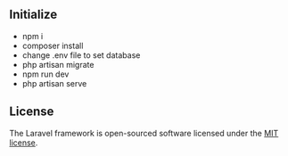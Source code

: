 
## Initialize

* npm i
* composer install
* change .env file to set database
* php artisan migrate
* npm run dev
* php artisan serve

## License

The Laravel framework is open-sourced software licensed under the [MIT license](https://opensource.org/licenses/MIT).
